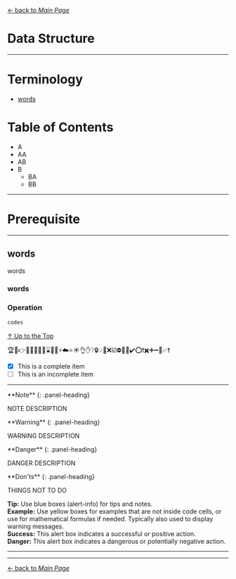 [← back to *Main Page*](https://github.com/dawkiny/Python3/blob/master/PythonProgramming.md)


# Data Structure

---
# Terminology
* [words](#words)

# Table of Contents
* A
 * AA
 * AB
* B
  * BA
  * BB
---

# Prerequisite

---
## words
words

### words

### Operation
 
```python
codes
```



[↑ Up to the Top](#data-structure)



:trophy::bell::point_right::speech_balloon::mega::loudspeaker::four_leaf_clover::seedling::hourglass::whale::collision::zap::cloud::star::sunny::ok_hand::hand::grey_question::lock::bulb::pushpin::x::ballot_box_with_check::no_entry::no_entry_sign::negative_squared_cross_mark::heavy_check_mark::o::heavy_exclamation_mark::heavy_multiplication_x::heavy_plus_sign::heavy_minus_sign::red_circle::white_check_mark::exclamation:

- [x] This is a complete item
- [ ] This is an incomplete item

---

<div class="panel panel-info">
**Note**
{: .panel-heading}
<div class="panel-body">

NOTE DESCRIPTION

</div>
</div>

<div class="panel panel-warning">
**Warning**
{: .panel-heading}
<div class="panel-body">

WARNING DESCRIPTION

</div>
</div>

<div class="panel panel-danger">
**Danger**
{: .panel-heading}
<div class="panel-body">

DANGER DESCRIPTION

</div>
</div>

<div class="panel panel-danger">
**Don'ts**
{: .panel-heading}
<div class="panel-body">

THINGS NOT TO DO

</div>
</div>

<div class="alert alert-block alert-info">
<b>Tip:</b> Use blue boxes (alert-info) for tips and notes.</div>

<div class="alert alert-block alert-warning">
<b>Example:</b> Use yellow boxes for examples that are not inside code cells, or use for mathematical formulas if needed. Typically also used to display warning messages.
</div>

<div class="alert alert-block alert-success">
<b>Success:</b> This alert box indicates a successful or positive action.
</div>

<div class="alert alert-block alert-danger">
<b>Danger:</b> This alert box indicates a dangerous or potentially negative action.
</div>


---

---
[← back to *Main Page*](https://github.com/dawkiny/Python3/blob/master/PythonProgramming.md)
